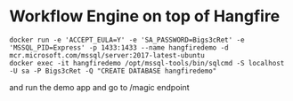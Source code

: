 
# Workflow Engine on top of Hangfire

```
docker run -e 'ACCEPT_EULA=Y' -e 'SA_PASSWORD=Bigs3cRet' -e 'MSSQL_PID=Express' -p 1433:1433 --name hangfiredemo -d mcr.microsoft.com/mssql/server:2017-latest-ubuntu
docker exec -it hangfiredemo /opt/mssql-tools/bin/sqlcmd -S localhost -U sa -P Bigs3cRet -Q "CREATE DATABASE hangfiredemo"
```

and run the demo app and go to /magic endpoint